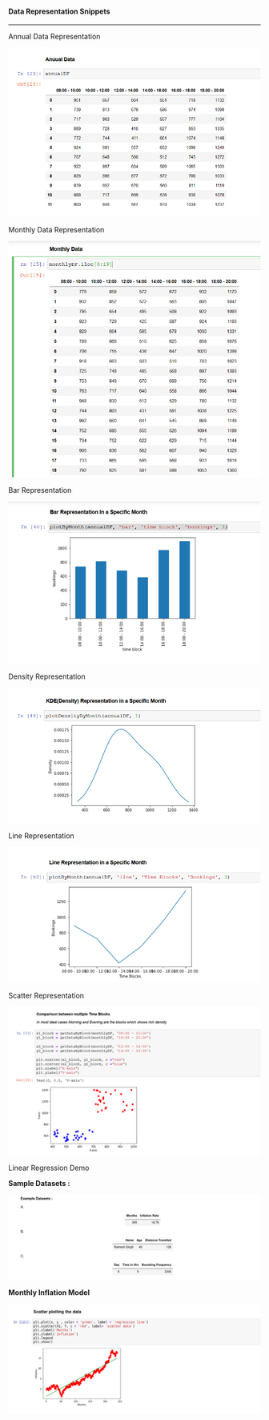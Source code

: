 #### Data Representation Snippets ####
---

Annual Data Representation

![Annual Data Representation](/assets/screenshots/0.png)

Monthly Data Representation

![Monthly Data Representation](/assets/screenshots/4.png)

Bar Representation

![Bar Representation](/assets/screenshots/1.png)

Density Representation

![Density Representation](/assets/screenshots/2.png)

Line Representation

![Line Representation](/assets/screenshots/3.png)

Scatter Representation

![Scatter Representation](/assets/screenshots/5.png)

Linear Regression Demo

**Sample Datasets :**

![datasets](/assets/screenshots/6.png)

**Monthly Inflation Model**

![scatter plot](/assets/screenshots/7.png)


